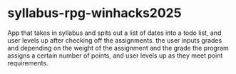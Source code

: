 # syllabus-rpg-winhacks2025
App that takes in syllabus and spits out a list of dates into a todo list, and user levels up after checking off the assignments. the user inputs grades and depending on the weight of the assignment and the grade the program assigns a certain number of points, and user levels up as they meet point requirements.
